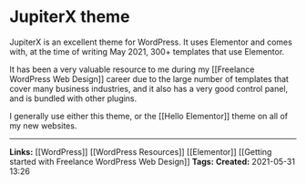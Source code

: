# JupiterX theme
JupiterX is an excellent theme for WordPress.
It uses Elementor and comes with, at the time of writing May 2021, 300+ templates that use Elementor.

It has been a very valuable resource to me during my [[Freelance WordPress Web Design]] career due to the large number of templates that cover many business industries, and it also has a very good control panel, and is bundled with other plugins.

I generally use either this theme, or the [[Hello Elementor]] theme on all of my new websites.

---
**Links:** [[WordPress]] [[WordPress Resources]] [[Elementor]] [[Getting started with Freelance WordPress Web Design]]
**Tags:** 
**Created:** 2021-05-31  13:26